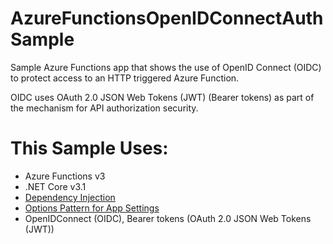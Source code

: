 # AzureFunctionsOpenIDConnectAuthSample
Sample Azure Functions app that shows the use of OpenID Connect (OIDC) to protect access to an HTTP triggered Azure Function. 

OIDC uses OAuth 2.0 JSON Web Tokens (JWT) (Bearer tokens) as part of the mechanism for API authorization security.

# This Sample Uses:
- Azure Functions v3
- .NET Core v3.1
- [Dependency Injection](https://docs.microsoft.com/en-us/azure/azure-functions/functions-dotnet-dependency-injection)
- [Options Pattern for App Settings](https://docs.microsoft.com/en-us/azure/azure-functions/functions-dotnet-dependency-injection#working-with-options-and-settings)
- OpenIDConnect (OIDC), Bearer tokens (OAuth 2.0 JSON Web Tokens (JWT))
